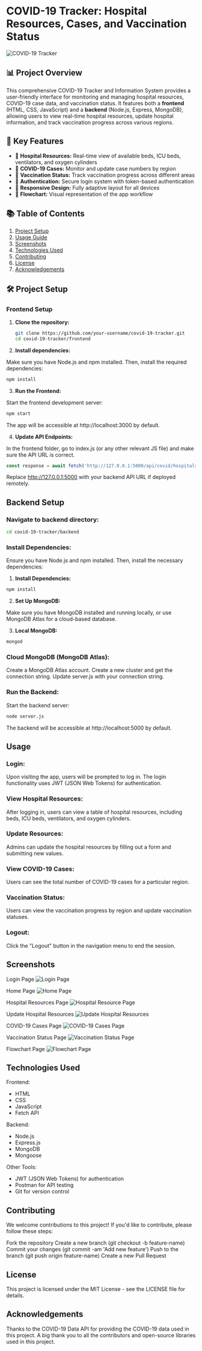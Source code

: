 # COVID-19 Tracker: Hospital Resources, Cases, and Vaccination Status

![COVID-19 Tracker](frontend\assets\icon.png)

## 📊 Project Overview

This comprehensive COVID-19 Tracker and Information System provides a user-friendly interface for monitoring and managing hospital resources, COVID-19 case data, and vaccination status. It features both a **frontend** (HTML, CSS, JavaScript) and a **backend** (Node.js, Express, MongoDB), allowing users to view real-time hospital resources, update hospital information, and track vaccination progress across various regions.

## 🌟 Key Features

- 🏥 **Hospital Resources:** Real-time view of available beds, ICU beds, ventilators, and oxygen cylinders
- 🦠 **COVID-19 Cases:** Monitor and update case numbers by region
- 💉 **Vaccination Status:** Track vaccination progress across different areas
- 🔐 **Authentication:** Secure login system with token-based authentication
- 📱 **Responsive Design:** Fully adaptive layout for all devices
- 🔀 **Flowchart:** Visual representation of the app workflow

## 📚 Table of Contents

1. [Project Setup](#-project-setup)
2. [Usage Guide](#-usage-guide)
3. [Screenshots](#-screenshots)
4. [Technologies Used](#-technologies-used)
5. [Contributing](#-contributing)
6. [License](#-license)
7. [Acknowledgements](#-acknowledgements)

## 🛠 Project Setup

### Frontend Setup

1. **Clone the repository:**

   ```bash
   git clone https://github.com/your-username/covid-19-tracker.git
   cd covid-19-tracker/frontend
2. **Install dependencies:**

Make sure you have Node.js and npm installed. Then, install the required dependencies:

```bash
npm install
```

3. **Run the Frontend:**

Start the frontend development server:

```bash
npm start
```

The app will be accessible at http://localhost:3000 by default.

4. **Update API Endpoints:**

In the frontend folder, go to index.js (or any other relevant JS file) and make sure the API URL is correct.

```javascript
const response = await fetch('http://127.0.0.1:5000/api/covid/hospitals/resources');
```

Replace http://127.0.0.1:5000 with your backend API URL if deployed remotely.

## Backend Setup

### Navigate to backend directory:
```bash
cd covid-19-tracker/backend
```

### Install Dependencies:

Ensure you have Node.js and npm installed. Then, install the necessary dependencies:

1. **Install Dependencies:**

```bash
npm install
```

2. **Set Up MongoDB:**

Make sure you have MongoDB installed and running locally, or use MongoDB Atlas for a cloud-based database.

3. **Local MongoDB:**

```bash
mongod
```

### Cloud MongoDB (MongoDB Atlas):

Create a MongoDB Atlas account.
Create a new cluster and get the connection string.
Update server.js with your connection string.

### Run the Backend:

Start the backend server:

```bash
node server.js
```

The backend will be accessible at http://localhost:5000 by default.

## Usage

### Login:

Upon visiting the app, users will be prompted to log in. The login functionality uses JWT (JSON Web Tokens) for authentication.

### View Hospital Resources:

After logging in, users can view a table of hospital resources, including beds, ICU beds, ventilators, and oxygen cylinders.

### Update Resources:

Admins can update the hospital resources by filling out a form and submitting new values.

### View COVID-19 Cases:

Users can see the total number of COVID-19 cases for a particular region.

### Vaccination Status:

Users can view the vaccination progress by region and update vaccination statuses.

### Logout:

Click the "Logout" button in the navigation menu to end the session.

## Screenshots
Login Page
![Login Page](frontend/assets/image-1.png)

Home Page
![Home Page](frontend/assets/image-2.png)  <!-- Make sure to update this path if it was incorrect -->

Hospital Resources Page
![Hospital Resource Page](frontend/assets/image-3.png)

Update Hospital Resources
![Update Hospital Resources](frontend/assets/image-4.png)

COVID-19 Cases Page
![COVID-19 Cases Page](frontend/assets/image-5.png)

Vaccination Status Page
![Vaccination Status Page](frontend/assets/image-6.png)

Flowchart Page
![Flowchart Page](frontend/assets/image-7.png)


## Technologies Used

Frontend:

* HTML
* CSS
* JavaScript
* Fetch API

Backend:

* Node.js
* Express.js
* MongoDB
* Mongoose

Other Tools:

* JWT (JSON Web Tokens) for authentication
* Postman for API testing
* Git for version control

## Contributing

We welcome contributions to this project! If you'd like to contribute, please follow these steps:

Fork the repository
Create a new branch (git checkout -b feature-name)
Commit your changes (git commit -am 'Add new feature')
Push to the branch (git push origin feature-name)
Create a new Pull Request

## License

This project is licensed under the MIT License - see the LICENSE file for details.

## Acknowledgements

Thanks to the COVID-19 Data API for providing the COVID-19 data used in this project.
A big thank you to all the contributors and open-source libraries used in this project.